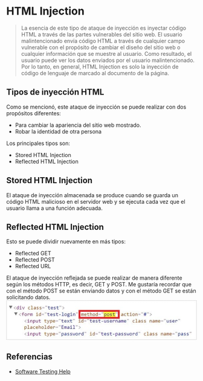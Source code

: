 # HTML Injection
> La esencia de este tipo de ataque de inyección es inyectar código HTML a través de las partes vulnerables del sitio web. El usuario malintencionado envía código HTML a través de cualquier campo vulnerable con el propósito de cambiar el diseño del sitio web o cualquier información que se muestre al usuario.
> Como resultado, el usuario puede ver los datos enviados por el usuario malintencionado. Por lo tanto, en general, HTML Injection es solo la inyección de código de lenguaje de marcado al documento de la página.
## Tipos de inyección HTML
Como se mencionó, este ataque de inyección se puede realizar con dos propósitos diferentes:
* Para cambiar la apariencia del sitio web mostrado.
* Robar la identidad de otra persona

Los principales tipos son:
* Stored HTML Injection
* Reflected HTML Injection
## Stored HTML Injection
El ataque de inyección almacenada se produce cuando se guarda un código HTML malicioso en el servidor web y se ejecuta cada vez que el usuario llama a una función adecuada.
## Reflected HTML Injection
Esto se puede dividir nuevamente en más tipos:
* Reflected GET
* Reflected POST
* Reflected URL

El ataque de inyección reflejada se puede realizar de manera diferente según los métodos HTTP, es decir, GET y POST. Me gustaría recordar que con el método POST se están enviando datos y con el método GET se están solicitando datos.
![HTML-Injection-method](HTML-Injection-method.jpg)


## Referencias 
* [Software Testing Help](https://www.softwaretestinghelp.com/html-injection-tutorial/)
